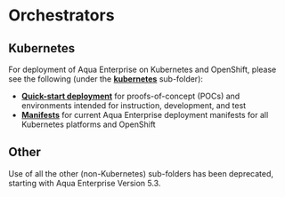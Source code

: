 # Orchestrators

## Kubernetes

For deployment of Aqua Enterprise on Kubernetes and OpenShift, 
please see the following (under the [**kubernetes**](https://github.com/aquasecurity/deployments/tree/6.0/orchestrators/kubernetes) sub-folder):

* [**Quick-start deployment**](https://github.com/aquasecurity/deployments/tree/6.0/orchestrators/kubernetes/quick_start) for proofs-of-concept (POCs) and environments intended for instruction, development, and test
* [**Manifests**](https://github.com/aquasecurity/deployments/tree/6.0/orchestrators/kubernetes/manifests) for current Aqua Enterprise deployment manifests for all Kubernetes platforms and OpenShift

## Other

Use of all the other (non-Kubernetes) sub-folders has been deprecated, starting with Aqua Enterprise Version 5.3.
